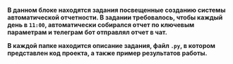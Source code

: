 **В данном блоке находятся задания посвещенные созданию системы автоматической отчетности. В задании требовалось, чтобы каждый день в `11:00`, автоматически собирался
отчет по ключевым параметрам и телеграм бот отправлял отчет в чат.**


**В каждой папке находится описание задания, файл `.py`, в котором представлен код проекта, а также пример результатов работы.**


